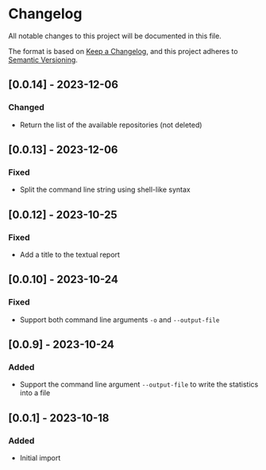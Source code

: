 # Changelog

All notable changes to this project will be documented in this file.

The format is based on [Keep a Changelog](https://keepachangelog.com/en/1.0.0/), 
and this project adheres to [Semantic Versioning](https://semver.org/spec/v2.0.0.html).

## [0.0.14] - 2023-12-06
### Changed
- Return the list of the available repositories (not deleted)

## [0.0.13] - 2023-12-06
### Fixed
- Split the command line string using shell-like syntax

## [0.0.12] - 2023-10-25
### Fixed
- Add a title to the textual report

## [0.0.10] - 2023-10-24
### Fixed
- Support both command line arguments `-o` and `--output-file`

## [0.0.9] - 2023-10-24
### Added
- Support the command line argument `--output-file` to write the statistics into a file

## [0.0.1] - 2023-10-18
### Added
- Initial import
